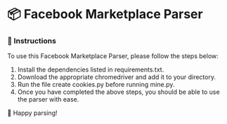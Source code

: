 # 📦 Facebook Marketplace Parser
### 📝 Instructions
To use this Facebook Marketplace Parser, please follow the steps below:

1. Install the dependencies listed in requirements.txt.
2. Download the appropriate chromedriver and add it to your directory.
3. Run the file create cookies.py before running mine.py.
4. Once you have completed the above steps, you should be able to use the parser with ease.

🤖 Happy parsing!